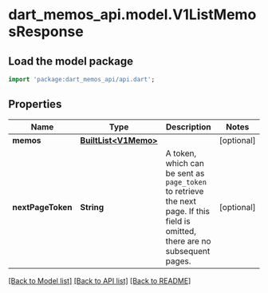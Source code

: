 # dart_memos_api.model.V1ListMemosResponse

## Load the model package
```dart
import 'package:dart_memos_api/api.dart';
```

## Properties
Name | Type | Description | Notes
------------ | ------------- | ------------- | -------------
**memos** | [**BuiltList&lt;V1Memo&gt;**](V1Memo.md) |  | [optional] 
**nextPageToken** | **String** | A token, which can be sent as `page_token` to retrieve the next page. If this field is omitted, there are no subsequent pages. | [optional] 

[[Back to Model list]](../README.md#documentation-for-models) [[Back to API list]](../README.md#documentation-for-api-endpoints) [[Back to README]](../README.md)


